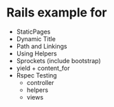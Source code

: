 # Rails example for

- StaticPages
- Dynamic Title
- Path and Linkings
- Using Helpers
- Sprockets (include bootstrap)
- yield + content_for
- Rspec Testing
    - controller
    - helpers
    - views
